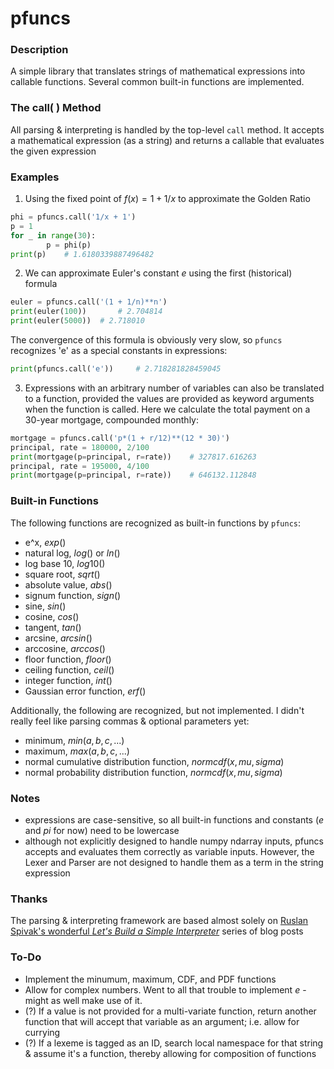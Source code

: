 # pfuncs #


### Description ###

A simple library that translates strings of mathematical expressions into
callable functions. Several common built-in functions are implemented.


### The call( ) Method ###
All parsing & interpreting is handled by the top-level `call` method. It accepts
a mathematical expression (as a string) and returns a callable that evaluates the
given expression


### Examples ###
1. Using the fixed point of $f(x) = 1 + 1/x$ to approximate the Golden Ratio
```python
phi = pfuncs.call('1/x + 1')
p = 1
for _ in range(30):
		p = phi(p)
print(p) 	# 1.6180339887496482
```

2. We can approximate Euler's constant $e$ using the first (historical) formula
```python
euler = pfuncs.call('(1 + 1/n)**n')
print(euler(100))		# 2.704814
print(euler(5000)) 	# 2.718010
```
The convergence of this formula is obviously very slow, so `pfuncs` recognizes 'e' as a special constants in expressions:
```python
print(pfuncs.call('e')) 	# 2.718281828459045
```

3. Expressions with an arbitrary number of variables can also be translated to a function, provided the values are provided as keyword arguments when the function is called. Here we calculate the total payment on a 30-year mortgage, compounded monthly:
```python
mortgage = pfuncs.call('p*(1 + r/12)**(12 * 30)')
principal, rate = 180000, 2/100
print(mortgage(p=principal, r=rate)) 	# 327817.616263
principal, rate = 195000, 4/100
print(mortgage(p=principal, r=rate)) 	# 646132.112848
```


### Built-in Functions ###
The following functions are recognized as built-in functions by `pfuncs`:
* e^x, $exp()$
* natural log, $log()$ or $ln()$
* log base 10, $log10()$
* square root, $sqrt()$
* absolute value, $abs()$
* signum function, $sign()$
* sine, $sin()$
* cosine, $cos()$
* tangent, $tan()$
* arcsine, $arcsin()$
* arccosine, $arccos()$
* floor function, $floor()$
* ceiling function, $ceil()$
* integer function, $int()$
* Gaussian error function, $erf()$

Additionally, the following are recognized, but not implemented. I didn't really feel like parsing commas & optional parameters yet:
* minimum, $min(a, b, c, ...)$
* maximum, $max(a, b, c, ...)$
* normal cumulative distribution function, $normcdf(x, mu, sigma)$
* normal probability distribution function, $normcdf(x, mu, sigma)$


### Notes ###
* expressions are case-sensitive, so all built-in functions and constants ($e$ and $pi$ for now) need to be lowercase
* although not explicitly designed to handle numpy ndarray inputs, pfuncs accepts and evaluates them correctly as variable inputs. However, the Lexer and Parser are not designed to handle them as a term in the string expression


### Thanks ###
The parsing & interpreting framework are based almost solely on [Ruslan Spivak's wonderful _Let's Build a Simple Interpreter_](https://ruslanspivak.com/lsbasi-part1/) series of blog posts


### To-Do ###
* Implement the minumum, maximum, CDF, and PDF functions
* Allow for complex numbers. Went to all that trouble to implement $e$ - might as well make use of it.
* (?) If a value is not provided for a multi-variate function, return another function that will accept that variable as an argument; i.e. allow for currying
* (?) If a lexeme is tagged as an ID, search local namespace for that string & assume it's a function, thereby allowing for composition of functions